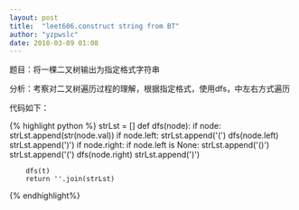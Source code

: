 ```yaml
---
layout: post
title:  "leet606.construct string from BT"
author: "yzpwslc"
date: 2018-03-09 01:08
---
```


<p>题目：将一棵二叉树输出为指定格式字符串</p>
<p>分析：考察对二叉树遍历过程的理解，根据指定格式，使用dfs，中左右方式遍历</p>
<p>代码如下：</p>
{% highlight python %}
        strLst = []
        def dfs(node):
            if node:
                strLst.append(str(node.val))
                if node.left:
                    strLst.append('(')
                    dfs(node.left)
                    strLst.append(')')
                if node.right:
                    if node.left is None:
                        strLst.append('()')
                    strLst.append('(')
                    dfs(node.right)
                    strLst.append(')')

        dfs(t)
        return ''.join(strLst)
{% endhighlight%}
